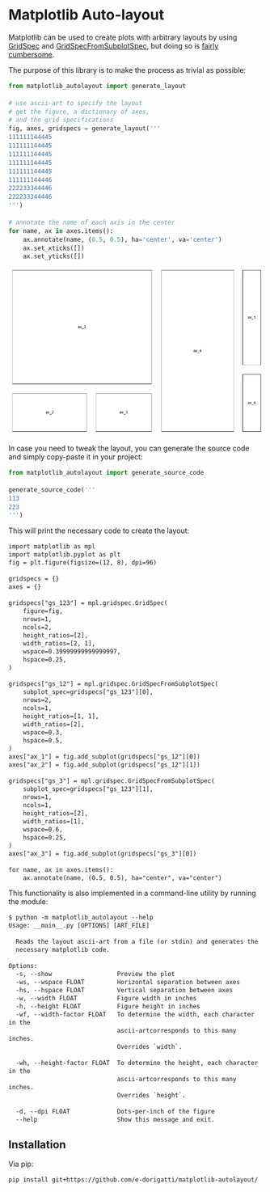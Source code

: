 # Matplotlib Auto-layout

Matplotlib can be used to create plots with arbitrary layouts by using
[GridSpec][gs] and [GridSpecFromSubplotSpec][gss], but doing so is [fairly
cumbersome][ex].

The purpose of this library is to make the process as trivial as possible:


```python
from matplotlib_autolayout import generate_layout

# use ascii-art to specify the layout
# get the figure, a dictionary of axes,
# and the grid specifications
fig, axes, gridspecs = generate_layout('''
111111144445
111111144445
111111144445
111111144445
111111144445
111111144446
222233344446
222233344446
''')

# annotate the name of each axis in the center
for name, ax in axes.items():
    ax.annotate(name, (0.5, 0.5), ha='center', va='center')
    ax.set_xticks([])
    ax.set_yticks([])
```


![png](example_output.png)


In case you need to tweak the layout, you can generate the source code and
simply copy-paste it in your project:


```python
from matplotlib_autolayout import generate_source_code

generate_source_code('''
113
223
''')

```

This will print the necessary code to create the layout:

```
import matplotlib as mpl
import matplotlib.pyplot as plt
fig = plt.figure(figsize=(12, 8), dpi=96)

gridspecs = {}
axes = {}

gridspecs["gs_123"] = mpl.gridspec.GridSpec(
    figure=fig,
    nrows=1,
    ncols=2,
    height_ratios=[2],
    width_ratios=[2, 1],
    wspace=0.39999999999999997,
    hspace=0.25,
)

gridspecs["gs_12"] = mpl.gridspec.GridSpecFromSubplotSpec(
    subplot_spec=gridspecs["gs_123"][0],
    nrows=2,
    ncols=1,
    height_ratios=[1, 1],
    width_ratios=[2],
    wspace=0.3,
    hspace=0.5,
)
axes["ax_1"] = fig.add_subplot(gridspecs["gs_12"][0])
axes["ax_2"] = fig.add_subplot(gridspecs["gs_12"][1])

gridspecs["gs_3"] = mpl.gridspec.GridSpecFromSubplotSpec(
    subplot_spec=gridspecs["gs_123"][1],
    nrows=1,
    ncols=1,
    height_ratios=[2],
    width_ratios=[1],
    wspace=0.6,
    hspace=0.25,
)
axes["ax_3"] = fig.add_subplot(gridspecs["gs_3"][0])

for name, ax in axes.items():
    ax.annotate(name, (0.5, 0.5), ha="center", va="center")
```

This functionality is also implemented in a command-line utility by running the
module:

```
$ python -m matplotlib_autolayout --help
Usage: __main__.py [OPTIONS] [ART_FILE]

  Reads the layout ascii-art from a file (or stdin) and generates the
  necessary matplotlib code.

Options:
  -s, --show                  Preview the plot
  -ws, --wspace FLOAT         Horizontal separation between axes
  -hs, --hspace FLOAT         Vertical separation between axes
  -w, --width FLOAT           Figure width in inches
  -h, --height FLOAT          Figure height in inches
  -wf, --width-factor FLOAT   To determine the width, each character in the
                              ascii-artcorresponds to this many inches.
                              Overrides `width`.

  -wh, --height-factor FLOAT  To determine the height, each character in the
                              ascii-artcorresponds to this many inches.
                              Overrides `height`.

  -d, --dpi FLOAT             Dots-per-inch of the figure
  --help                      Show this message and exit.
```

## Installation
Via pip:

```
pip install git+https://github.com/e-dorigatti/matplotlib-autolayout/
```



[gs]: https://matplotlib.org/3.1.3/api/_as_gen/matplotlib.gridspec.GridSpec.html
[gss]: https://matplotlib.org/3.1.3/api/_as_gen/matplotlib.gridspec.GridSpecFromSubplotSpec.html
[ex]: https://matplotlib.org/3.1.3/gallery/subplots_axes_and_figures/gridspec_nested.html#sphx-glr-gallery-subplots-axes-and-figures-gridspec-nested-py
[clk]: https://click.palletsprojects.com/en/7.x/
